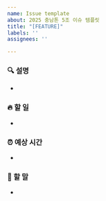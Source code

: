 ```yaml
---
name: Issue template
about: 2025 충남톤 5조 이슈 템플릿
title: "[FEATURE]"
labels: ''
assignees: ''

---
```


### 🔍 설명
- 

### 🔥 할 일
-

### ⏰ 예상 시간
-

### 🐴 할 말
-
